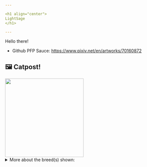 ```yaml
---

<h1 align="center">
LightSage
</h1>

---
```


Hello there!


- Github PFP Sauce: https://www.pixiv.net/en/artworks/70160872


## 🖼️ Catpost!

<sub>
    <img src="https://cdn2.thecatapi.com/images/kg7nc0poR.jpg" height="256">
</sub>


<details>
<summary>More about the breed(s) shown:</summary>

Breed: Himalayan

Description: Calm and devoted, Himalayans make excellent companions, though they prefer a quieter home. They are playful in a sedate kind of way and enjoy having an assortment of toys. The Himalayan will stretch out next to you, sleep in your bed and even sit on your lap when she is in the mood.

Links:
<ul>
  <li>CFA None available</li>
  <li>Wikipedia https://en.wikipedia.org/wiki/Himalayan_(cat)</li>
</ul> 

</details>
